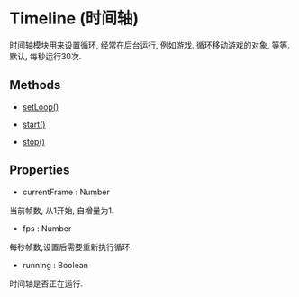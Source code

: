 # Timeline (时间轴)

时间轴模块用来设置循环, 经常在后台运行, 例如游戏.
循环移动游戏的对象, 等等.
默认, 每秒运行30次.

## Methods

- [setLoop()](./timeline/setLoop.md)

- [start()](./timeline/start.md)

- [stop()](./timeline/stop.md)

## Properties

- currentFrame : Number

当前帧数, 从1开始, 自增量为1.

- fps : Number

每秒帧数,设置后需要重新执行循环.

- running : Boolean

时间轴是否正在运行.
